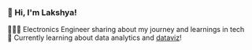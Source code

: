 ### 👋 Hi, I'm Lakshya!
👩🏻‍💻 Electronics Engineer sharing about my journey and learnings in tech<br/>
💭 Currently learning about data analytics and [dataviz](https://pudding.cool/2024/07/scifi/)!<br/>

